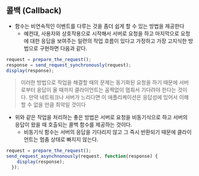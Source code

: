 ## 콜백 (Callback)

* 함수는 비연속적인 이벤트를 다루는 것을 좀더 쉽게 할 수 있는 방법을 제공한다
    * 예컨대, 사용자와 상호작용으로 시작해서 서버로 요청을 하고 마지막으로 요청에 대한 응답을 보여주는 일련의 작업 흐름이 있다고 가정하고 가장 고지식한 방법으로 구현하면 다음과 같다.
     
```javascript
request = prepare_the_request();
response = send_request_synchronously(request);
display(response);
```

> 이러한 방법으로 작업을 해결할 때의 문제는 동기화된 요청을 하기 때문에 서버로부터 응답이 올 때까지 클라이언트는 꼼짝없이 멈춰서 기다려야 한다는 것이다. 만약 네트워크나 서버가 느리다면 이 애플리케이션은 응답성에 있어서 이해할 수 없을 만큼 최악일 것이다


* 위와 같은 작업을 처리하는 좋은 방법은 서버로 요청을 비동기식으로 하고 서버의 응답이 왔을 때 호출되는 콜백 함수를 제공하는 것이다.
    * 비동기식 함수는 서버의 응답을 기다리지 않고 그 즉시 반환되기 때문에 클라이언트는 멈춤 상태로 빠지지 않는다.
    
```javascript
request = prepare_the_request();
send_request_asynchnonously(request, function(response) {
    display(response);
  });
```

